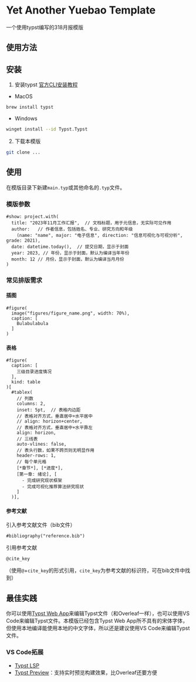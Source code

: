 # Yet Another Yuebao Template

一个使用typst编写的318月报模版

## 使用方法

## 安装

1. 安装typst
[官方CLI安装教程](https://github.com/typst/typst)

- MacOS
```bash
brew install typst
```

- Windows
```bash
winget install --id Typst.Typst
```

2. 下载本模版
```bash
git clone ...
```

## 使用
在模版目录下新建`main.typ`或其他命名的`.typ`文件。

### 模版参数
```typst
#show: project.with(
  title: "2023年11月工作汇报",  // 文档标题，用于元信息，无实际可见作用
  author:   // 作者信息，包括姓名、专业、研究方向和年级
    (name: "name", major: "电子信息", direction: "信息可视化与可视分析", grade: 2021),
  date: datetime.today(),  // 提交日期，显示于封面
  year: 2023, // 年份，显示于封面，默认为编译当年年份
  month: 12 // 月份，显示于封面，默认为编译当月月份
)
```

### 常见排版需求
#### 插图
```typst
#figure(
  image("figures/figure_name.png", width: 70%),
  caption: [
    Bulabulabula
  ]
)
```

#### 表格
```typst
#figure(
  caption: [
    三级目录进度情况
  ],
  kind: table
)[
  #tablex(
    // 列数
    columns: 2,
    inset: 5pt,  // 表格内边距
    // 表格对齐方式，垂直居中+水平居中
    // align: horizon+center,  
    // 表格对齐方式，垂直居中+水平靠左
    align: horizon,
    // 三线表
    auto-vlines: false,
    // 表头行数，如果不跨页则无明显作用
    header-rows: 1,
    // 每个单元格
    [*章节*], [*进度*],
    [第一章: 绪论], [
      - 完成研究现状框架
      - 完成可视化推荐算法研究现状
    ]
  )],
  ```

  #### 参考文献
  引入参考文献文件（bib文件）
  ```typst
#bibliography("reference.bib")
  ```

  引用参考文献
  ```typst
  @cite_key
  ```
  （使用`@`+`cite_key`的形式引用，`cite_key`为参考文献的标识符，可在bib文件中找到）

## 最佳实践
你可以使用[Typst Web App](https://typst.app)来编辑Typst文件（和Overleaf一样），也可以使用VS Code来编辑Typst文件。本模版已经包含Typst Web App所不具有的宋体字体，但使用本地编译能使用本地的中文字体，所以还是建议使用VS Code来编辑Typst文件。
### VS Code拓展
- [Typst LSP](https://marketplace.visualstudio.com/items?itemName=nvarner.typst-lsp)
- [Typst Preview](https://marketplace.visualstudio.com/items?itemName=mgt19937.typst-preview)：支持实时预览构建效果，比Overleaf还要方便